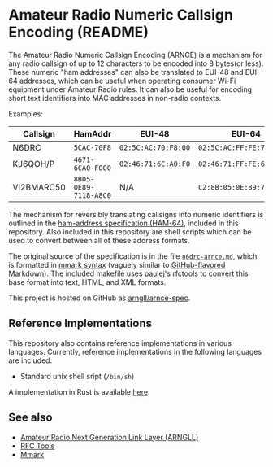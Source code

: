 Amateur Radio Numeric Callsign Encoding (README)
================================================

The Amateur Radio Numeric Callsign Encoding (ARNCE) is a mechanism
for any radio callsign of up to 12 characters to be encoded into 8 bytes(or
less). These numeric "ham addresses" can also be translated to EUI-48 and EUI-64
addresses, which can be useful when operating consumer Wi-Fi equipment
under Amateur Radio rules. It can also be useful for encoding short
text identifiers into MAC addresses in non-radio contexts.

Examples:

| Callsign   | HamAddr               | EUI-48              | EUI-64                    |
|------------|-----------------------|---------------------|---------------------------|
| N6DRC      | `5CAC-70F8`           | `02:5C:AC:70:F8:00` | `02:5C:AC:FF:FE:70:F8:00` |
| KJ6QOH/P   | `4671-6CA0-F000`      | `02:46:71:6C:A0:F0` | `02:46:71:FF:FE:6C:A0:F0` |
| VI2BMARC50 | `8B05-0E89-7118-A8C0` | N/A                 | `C2:8B:05:0E:89:71:18:A8` |

The mechanism for reversibly translating callsigns into numeric identifiers
is outlined in the [ham-address specification (HAM-64)](n6drc-arnce.md#introduction),
included in this repository. Also included in this repository are shell scripts
which can be used to convert between all of these address formats.

The original source of the specification is in the file [`n6drc-arnce.md`](n6drc-arnce.md),
which is formatted in [mmark syntax](https://github.com/miekg/mmark/wiki/Syntax) (vaguely
similar to [GitHub-flavored Markdown](https://help.github.com/articles/basic-writing-and-formatting-syntax/)).
The included makefile uses [paulej's rfctools](https://github.com/paulej/rfctools) to
convert this base format into text, HTML, and XML formats.

This project is hosted on GitHub as [arngll/arnce-spec](https://github.com/arngll/arnce-spec).

## Reference Implementations ##

This repository also contains reference implementations in various
languages. Currently, reference implementations in the following
languages are included:

 * Standard unix shell sript (`/bin/sh`)

A implementation in Rust is available [here](https://github.com/arngll/arngll-rust/tree/main/hamaddr).

## See also ##

 * [Amateur Radio Next Generation Link Layer (ARNGLL)](https://github.com/arngll/arngll-spec)
 * [RFC Tools](https://github.com/paulej/rfctools)
 * [Mmark](https://github.com/miekg/mmark)
